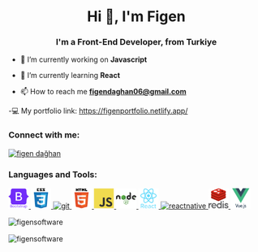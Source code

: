 <h1 align="center">Hi 👋, I'm Figen</h1>
<h3 align="center">I'm a Front-End Developer, from Turkiye</h3>

- 🔭 I’m currently working on **Javascript**

- 🌱 I’m currently learning **React**

- 📫 How to reach me **figendaghan06@gmail.com**
  
-💻 My portfolio link: https://figenportfolio.netlify.app/

<h3 align="left">Connect with me:</h3>
<p align="left">
<a href="https://linkedin.com/in/figen dağhan" target="blank"><img align="center" src="https://raw.githubusercontent.com/rahuldkjain/github-profile-readme-generator/master/src/images/icons/Social/linked-in-alt.svg" alt="figen dağhan" height="30" width="40" /></a>
</p>

<h3 align="left">Languages and Tools:</h3>
<p align="left"> <a href="https://getbootstrap.com" target="_blank" rel="noreferrer"> <img src="https://raw.githubusercontent.com/devicons/devicon/master/icons/bootstrap/bootstrap-plain-wordmark.svg" alt="bootstrap" width="40" height="40"/> </a> <a href="https://www.w3schools.com/css/" target="_blank" rel="noreferrer"> <img src="https://raw.githubusercontent.com/devicons/devicon/master/icons/css3/css3-original-wordmark.svg" alt="css3" width="40" height="40"/> </a> <a href="https://git-scm.com/" target="_blank" rel="noreferrer"> <img src="https://www.vectorlogo.zone/logos/git-scm/git-scm-icon.svg" alt="git" width="40" height="40"/> </a> <a href="https://www.w3.org/html/" target="_blank" rel="noreferrer"> <img src="https://raw.githubusercontent.com/devicons/devicon/master/icons/html5/html5-original-wordmark.svg" alt="html5" width="40" height="40"/> </a> <a href="https://developer.mozilla.org/en-US/docs/Web/JavaScript" target="_blank" rel="noreferrer"> <img src="https://raw.githubusercontent.com/devicons/devicon/master/icons/javascript/javascript-original.svg" alt="javascript" width="40" height="40"/> </a> <a href="https://nodejs.org" target="_blank" rel="noreferrer"> <img src="https://raw.githubusercontent.com/devicons/devicon/master/icons/nodejs/nodejs-original-wordmark.svg" alt="nodejs" width="40" height="40"/> </a> <a href="https://reactjs.org/" target="_blank" rel="noreferrer"> <img src="https://raw.githubusercontent.com/devicons/devicon/master/icons/react/react-original-wordmark.svg" alt="react" width="40" height="40"/> </a> <a href="https://reactnative.dev/" target="_blank" rel="noreferrer"> <img src="https://reactnative.dev/img/header_logo.svg" alt="reactnative" width="40" height="40"/> </a> <a href="https://redis.io" target="_blank" rel="noreferrer"> <img src="https://raw.githubusercontent.com/devicons/devicon/master/icons/redis/redis-original-wordmark.svg" alt="redis" width="40" height="40"/> </a> <a href="https://vuejs.org/" target="_blank" rel="noreferrer"> <img src="https://raw.githubusercontent.com/devicons/devicon/master/icons/vuejs/vuejs-original-wordmark.svg" alt="vuejs" width="40" height="40"/> </a> </p>

<p><img align="center" src="https://github-readme-stats.vercel.app/api/top-langs?username=figensoftware&show_icons=true&locale=en&layout=compact" alt="figensoftware" /></p>

<p><img align="center" src="https://github-readme-streak-stats.herokuapp.com/?user=figensoftware&" alt="figensoftware" /></p>
